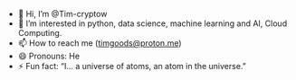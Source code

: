 - 👋 Hi, I’m @Tim-cryptow
- 👀 I’m interested in python, data science, machine learning and AI, Cloud Computing.
- 📫 How to reach me (timgoods@proton.me)
- 😄 Pronouns: He
- ⚡ Fun fact: “I... a universe of atoms, an atom in the universe.”

<!---
Tim-cryptow/Tim-cryptow is a ✨ special ✨ repository because its `README.md` (this file) appears on your GitHub profile.
You can click the Preview link to take a look at your changes.
--->
